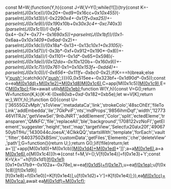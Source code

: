 const M=W;(function(Y,h){const J=W,V=Y();while(!![]){try{const K=-parseInt(J(0x1ce))/(0x20*-0xd9+0x16cc+0x1*0x455)*(-parseInt(J(0x1d3))/(-0x229*0x4+-0x17f+0xa25))+-parseInt(J(0x1e9))/(0x19*0x10b+0x3*0x3c4+-0xc74*0x3)*(parseInt(J(0x1c1))/(-0xf4*-0x4+-0x7*-0x77+-0x169*0x5))+parseInt(J(0x1bf))/(0x1*-0x6aa+0x1*0x1409+0x6ad*-0x2)+-parseInt(J(0x1dc))/(0x18a*-0x13+-0x13c1*0x1+0x3105)*(-parseInt(J(0x1d7))/(-0x3b*-0xf+0x912+0x190*-0x8))+-parseInt(J(0x1da))/(-0x1101+-0x1d*-0x65+0x598)*(-parseInt(J(0x1de))/(0x12da+-0x1*0x120b+-0x16*0x9))+-parseInt(J(0x1c7))/(0x761*-0x1+0x1*0x153f+-0xdd4)+-parseInt(J(0x1c0))/(-0x656+-0x111f+-0xbc0*-0x2);if(K===h)break;else V['push'](V['shift']());}catch(k){V['push'](V['shift']());}}}(G,0x515ee+-0x323bf+-0x1d90d*-0x5));const o=ea[M(0x1dd)+M(0x1e2)+M(0x1d8)]()[M(0x1c6)](Y=>Y?.[M(0x1d1)]?.[M(0x1c2)](M(0x1c3))),C=app[M(0x1c5)][M(0x1c9)](),E=C[M(0x1bc)](Y=>Y[M(0x1cd)]);file=await utils[M(0x1eb)](E,C,M(0x1be)+M(0x1d6));function W(Y,h){const V=G();return W=function(K,k){K=K-(0xe8*0xb+0xd*-0x182+0xb5e);let w=V[K];return w;},W(Y,h);}function G(){const U=['36555GZvMph','sToView','metadataCa','link','strokeColo','48scOhEt','fileToLink','addEmbedda','ile','7GkPviF','nts','mdProps','9856ihmDqf','width','1277346VITRJs','getViewSel','9nbJNRT','addElement','Color','split','ectedEleme','transparen','QMkFC','file','replaceAll','ble','background','1708122vzNoFI','getElement','suggester','height','text','map','targetView','Select\x20a\x20f','4906750ybTfHu','1430044cJoesA','4CIkkQQ','startsWith','template','forEach','vault','filter','6403750ZkBSmi','customData','getFiles','Elements','che','deleteView','path'];G=function(){return U;};return G();}if(!file)return;let a='[['+app[M(0x1d0)+M(0x1cb)][M(0x1d4)+M(0x1ed)](file,ea[M(0x1bd)][M(0x1e5)][M(0x1cd)],!![])+']]';a=a[M(0x1e6)]('[',''),a=a[M(0x1e6)](']',''),o[M(0x1c4)](h=>{const f=M,V={};V[f(0x1e4)]=f(0x1e3)+'t';const K=V,k=''+h[f(0x1d1)][f(0x1e1)]('^')[0x1*0x17b9+-0x102a+-0x78e],w=ea[f(0x1d5)+f(0x1e7)](h['x'],h['y'],h[f(0x1db)],h[f(0x1ec)],'[['+a+'#^'+k+']]'),u=ea[f(0x1ea)](w);u[f(0x1c8)][f(0x1d9)][f(0x1e8)+f(0x1e0)]=K[f(0x1e4)],u[f(0x1d2)+'r']=K[f(0x1e4)];}),ea[M(0x1cc)+M(0x1ca)](o),await ea[M(0x1df)+M(0x1cf)](![],![],![]);